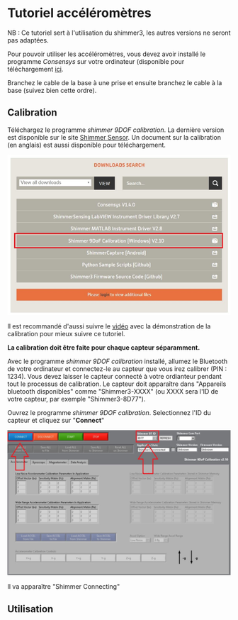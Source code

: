 # Tutoriel accéléromètres

NB : Ce tutoriel sert à l'utilisation du shimmer3, les autres versions ne seront pas adaptées. 

Pour pouvoir utiliser les accéléromètres, vous devez avoir installé le programme *Consensys* sur votre ordinateur (disponible pour téléchargement [ici](http://www.shimmersensing.com/support/wireless-sensor-networks-download/). 

Branchez le cable de la base à une prise et ensuite branchez le cable à la base (suivez bien cette ordre). 

## Calibration

Téléchargez le programme *shimmer 9DOF calibration*. La dernière version est disponible sur le site [Shimmer Sensor](http://www.shimmersensing.com/products/shimmer-9dof-calibration#download-tab). Un document sur la calibration (en anglais) est aussi disponible pour téléchargement. 

![](images/download_calibration.JPG)

Il est recommandé d'aussi suivre le [vidéo](https://www.youtube.com/watch?v=aI2WDecTtfs) avec la démonstration de la calibration pour mieux suivre ce tutoriel.

**La calibration doit être faite pour chaque capteur séparamment.**

Avec le programme *shimmer 9DOF calibration* installé, allumez le Bluetooth de votre ordinateur et connectez-le au capteur que vous irez calibrer (PIN : 1234). Vous devez laisser le capteur connecté à votre ordianteur pendant tout le processus de calibration. 
Le capteur doit apparaître dans "Appareils bluetooth disponibles" comme "Shimmer3-XXXX" (ou XXXX sera l'ID de votre capteur, par exemple "Shimmer3-8D77"). 

Ouvrez le programme *shimmer 9DOF calibration*. Selectionnez l'ID du capteur et cliquez sur "**Connect**"

![](images/calibration_connection_capteur.jpg)

Il va apparaître "Shimmer Connecting"





## Utilisation


